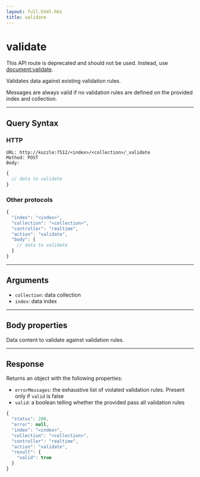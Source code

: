 ```yaml
---
layout: full.html.hbs
title: validate
---
```


# validate

<DeprecatedBadge version="1.5.0" />

This API route is deprecated and should not be used. Instead, use [document:validate](/core/1/api/api-reference/controller-document/validate/).

Validates data against existing validation rules.

Messages are always valid if no validation rules are defined on the provided index and collection.

---

## Query Syntax

### HTTP

```http
URL: http://kuzzle:7512/<index>/<collection>/_validate
Method: POST
Body:
```

```js
{
  // data to validate
}
```

### Other protocols

```js
{
  "index": "<index>",
  "collection": "<collection>",
  "controller": "realtime",
  "action": "validate",
  "body": {
    // data to validate
  }
}
```

---

## Arguments

- `collection`: data collection
- `index`: data index

---

## Body properties

Data content to validate against validation rules.

---

## Response

Returns an object with the following properties:

- `errorMessages`: the exhaustive list of violated validation rules. Present only if `valid` is false
- `valid`: a boolean telling whether the provided pass all validation rules

```javascript
{
  "status": 200,
  "error": null,
  "index": "<index>",
  "collection": "<collection>",
  "controller": "realtime",
  "action": "validate",
  "result": {
    "valid": true
  }
}
```
